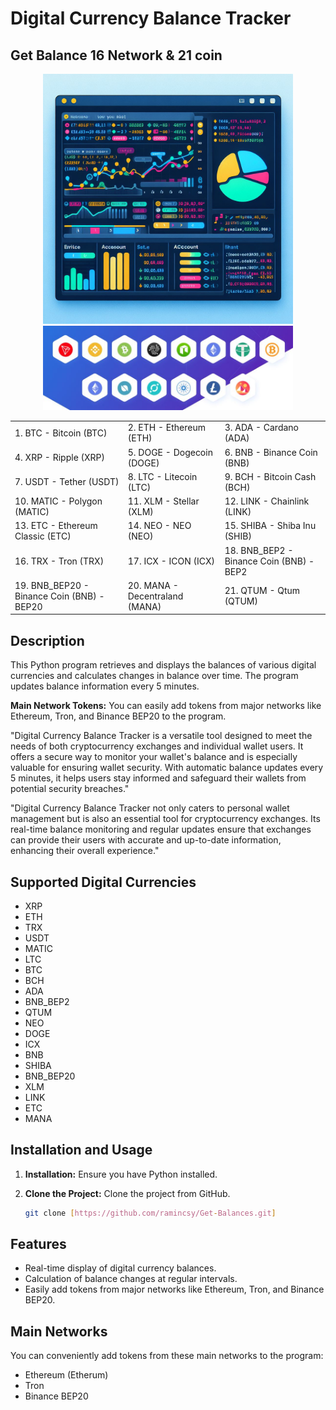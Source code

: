 # Digital Currency Balance Tracker
## Get Balance 16 Network & 21 coin 
<div align="center">
  <img src="https://github.com/ramincsy/Get-Balances/blob/main/temp.jpeg" width="400">
  <img src="https://github.com/ramincsy/Get-Balances/blob/main/digi.JPG" width="400">
</div>
<table>
  <tr>
    <td>1. BTC - Bitcoin (BTC)</td>
    <td>2. ETH - Ethereum (ETH)</td>
    <td>3. ADA - Cardano (ADA)</td>
  </tr>
  <tr>
    <td>4. XRP - Ripple (XRP)</td>
    <td>5. DOGE - Dogecoin (DOGE)</td>
    <td>6. BNB - Binance Coin (BNB)</td>
  </tr>
  <tr>
    <td>7. USDT - Tether (USDT)</td>
    <td>8. LTC - Litecoin (LTC)</td>
    <td>9. BCH - Bitcoin Cash (BCH)</td>
  </tr>
  <tr>
    <td>10. MATIC - Polygon (MATIC)</td>
    <td>11. XLM - Stellar (XLM)</td>
    <td>12. LINK - Chainlink (LINK)</td>
  </tr>
  <tr>
    <td>13. ETC - Ethereum Classic (ETC)</td>
    <td>14. NEO - NEO (NEO)</td>
    <td>15. SHIBA - Shiba Inu (SHIB)</td>
  </tr>
  <tr>
    <td>16. TRX - Tron (TRX)</td>
    <td>17. ICX - ICON (ICX)</td>
    <td>18. BNB_BEP2 - Binance Coin (BNB) - BEP2</td>
  </tr>
  <tr>
    <td>19. BNB_BEP20 - Binance Coin (BNB) - BEP20</td>
    <td>20. MANA - Decentraland (MANA)</td>
    <td>21. QTUM - Qtum (QTUM)</td>
  </tr>
</table>



## Description

This Python program retrieves and displays the balances of various digital currencies and calculates changes in balance over time. The program updates balance information every 5 minutes.

**Main Network Tokens:** You can easily add tokens from major networks like Ethereum, Tron, and Binance BEP20 to the program.

"Digital Currency Balance Tracker is a versatile tool designed to meet the needs of both cryptocurrency exchanges and individual wallet users. It offers a secure way to monitor your wallet's balance and is especially valuable for ensuring wallet security. With automatic balance updates every 5 minutes, it helps users stay informed and safeguard their wallets from potential security breaches."

"Digital Currency Balance Tracker not only caters to personal wallet management but is also an essential tool for cryptocurrency exchanges. Its real-time balance monitoring and regular updates ensure that exchanges can provide their users with accurate and up-to-date information, enhancing their overall experience."

## Supported Digital Currencies

- XRP
- ETH
- TRX
- USDT
- MATIC
- LTC
- BTC
- BCH
- ADA
- BNB_BEP2
- QTUM
- NEO
- DOGE
- ICX
- BNB
- SHIBA
- BNB_BEP20
- XLM
- LINK
- ETC
- MANA

## Installation and Usage

1. **Installation:** Ensure you have Python installed.
2. **Clone the Project:** Clone the project from GitHub.

    ```bash
    git clone [https://github.com/ramincsy/Get-Balances.git]
    ```

## Features

- Real-time display of digital currency balances.
- Calculation of balance changes at regular intervals.
- Easily add tokens from major networks like Ethereum, Tron, and Binance BEP20.

## Main Networks

You can conveniently add tokens from these main networks to the program:

- Ethereum (Etherum)
- Tron
- Binance BEP20


